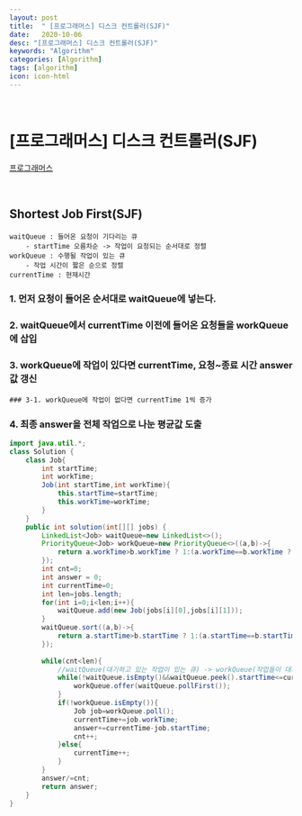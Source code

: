 ```yaml
---
layout: post
title:  " [프로그래머스] 디스크 컨트롤러(SJF)"
date:   2020-10-06
desc: "[프로그래머스] 디스크 컨트롤러(SJF)"
keywords: "Algorithm"
categories: [Algorithm]
tags: [algorithm]
icon: icon-html
---
```


<br/>

[프로그래머스] 디스크 컨트롤러(SJF)
====

[프로그래머스](https://programmers.co.kr/learn/courses/30/lessons/42627)

<br/>

## Shortest Job First(SJF)
```
waitQueue : 들어온 요청이 기다리는 큐
    - startTime 오름차순 -> 작업이 요청되는 순서대로 정렬
workQueue : 수행될 작업이 있는 큐
    - 작업 시간이 짧은 순으로 정렬
currentTime : 현재시간
```

### 1. 먼저 요청이 들어온 순서대로 waitQueue에 넣는다.
### 2. waitQueue에서 currentTime 이전에 들어온 요청들을 workQueue에 삽입
### 3. workQueue에 작업이 있다면 currentTime, 요청~종료 시간 answer 값 갱신
    ### 3-1. workQueue에 작업이 없다면 currentTime 1씩 증가
### 4. 최종 answer을 전체 작업으로 나눈 평균값 도출

``` java
import java.util.*;
class Solution {
    class Job{
        int startTime;
        int workTime;
        Job(int startTime,int workTime){
            this.startTime=startTime;
            this.workTime=workTime;
        }
    }
    public int solution(int[][] jobs) {
        LinkedList<Job> waitQueue=new LinkedList<>();
        PriorityQueue<Job> workQueue=new PriorityQueue<>((a,b)->{
            return a.workTime>b.workTime ? 1:(a.workTime==b.workTime ? 0 : -1);
        });
        int cnt=0;
        int answer = 0;
        int currentTime=0;
        int len=jobs.length;
        for(int i=0;i<len;i++){
            waitQueue.add(new Job(jobs[i][0],jobs[i][1]));
        }
        waitQueue.sort((a,b)->{
            return a.startTime>b.startTime ? 1:(a.startTime==b.startTime ? 0 : -1);
        });
        
        while(cnt<len){
            //waitQueue(대기하고 있는 작업이 있는 큐) -> workQueue(작업들이 대기하는 큐)
            while(!waitQueue.isEmpty()&&waitQueue.peek().startTime<=currentTime){
                workQueue.offer(waitQueue.pollFirst());
            }
            if(!workQueue.isEmpty()){
                Job job=workQueue.poll();
                currentTime+=job.workTime;
                answer+=currentTime-job.startTime;
                cnt++;
            }else{
                currentTime++;
            }
        }
        answer/=cnt;
        return answer;
    }
}

```